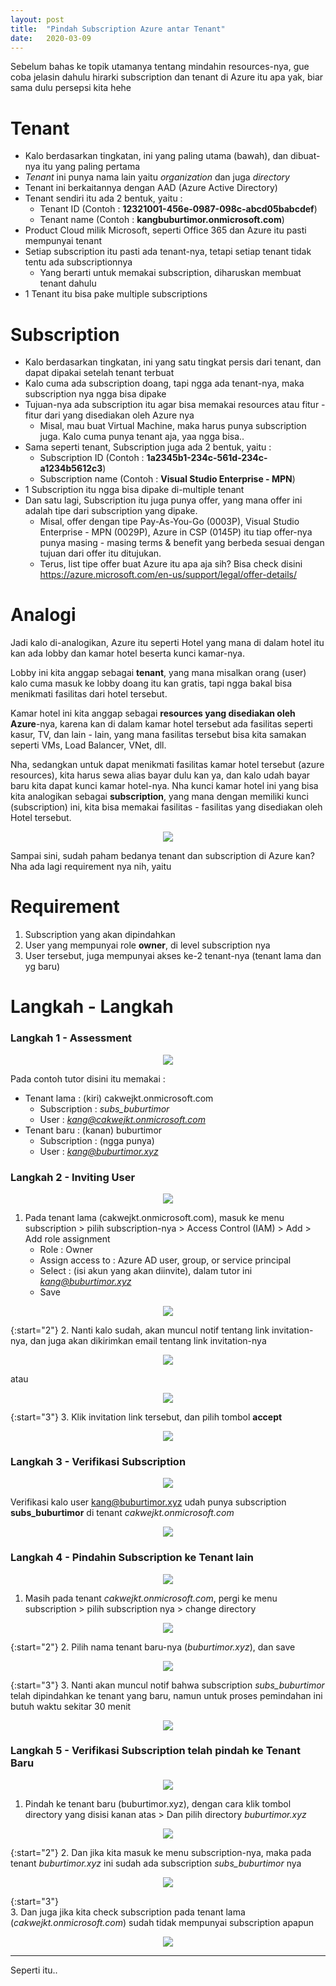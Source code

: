```yaml
---
layout: post
title:  "Pindah Subscription Azure antar Tenant"
date:   2020-03-09
---
```

Sebelum bahas ke topik utamanya tentang mindahin resources-nya, gue coba jelasin dahulu hirarki subscription dan tenant di Azure itu apa yak, biar sama dulu persepsi kita hehe

Tenant
===
- Kalo berdasarkan tingkatan, ini yang paling utama (bawah), dan dibuat-nya itu yang paling pertama
- *Tenant* ini punya nama lain yaitu *organization* dan juga *directory*
- Tenant ini berkaitannya dengan AAD (Azure Active Directory)
- Tenant sendiri itu ada 2 bentuk, yaitu :
  - Tenant ID (Contoh : **12321001-456e-0987-098c-abcd05babcdef**)
  - Tenant name (Contoh : **kangbuburtimor.onmicrosoft.com**)
- Product Cloud milik Microsoft, seperti Office 365 dan Azure itu pasti mempunyai tenant 
- Setiap subscription itu pasti ada tenant-nya, tetapi setiap tenant tidak tentu ada subscriptionnya
  - Yang berarti untuk memakai subscription, diharuskan membuat tenant dahulu
- 1 Tenant itu bisa pake multiple subscriptions

Subscription
===
- Kalo berdasarkan tingkatan, ini yang satu tingkat persis dari tenant, dan dapat dipakai setelah tenant terbuat
- Kalo cuma ada subscription doang, tapi ngga ada tenant-nya, maka subscription nya ngga bisa dipake
- Tujuan-nya ada subscription itu agar bisa memakai resources atau fitur - fitur dari yang disediakan oleh Azure nya
  -  Misal, mau buat Virtual Machine, maka harus punya subscription juga. Kalo cuma punya tenant aja, yaa ngga bisa..
- Sama seperti tenant, Subscription juga ada 2 bentuk, yaitu :
  - Subscription ID (Contoh : **1a2345b1-234c-561d-234c-a1234b5612c3**)
  - Subscription name (Contoh : **Visual Studio Enterprise - MPN**)
- 1 Subscription itu ngga bisa dipake di-multiple tenant
- Dan satu lagi, Subscription itu juga punya offer, yang mana offer ini adalah tipe dari subscription yang dipake. 
  - Misal, offer dengan tipe Pay-As-You-Go (0003P), Visual Studio Enterprise - MPN (0029P), Azure in CSP (0145P) itu tiap offer-nya punya masing - masing terms & benefit yang berbeda sesuai dengan tujuan dari offer itu ditujukan.
  - Terus, list tipe offer buat Azure itu apa aja sih? Bisa check disini <https://azure.microsoft.com/en-us/support/legal/offer-details/>


Analogi
===
Jadi kalo di-analogikan, Azure itu seperti Hotel yang mana di dalam hotel itu kan ada lobby dan kamar hotel beserta kunci kamar-nya.

Lobby ini kita anggap sebagai **tenant**, yang mana misalkan orang (user) kalo cuma masuk ke lobby doang itu kan gratis, tapi ngga bakal bisa menikmati fasilitas dari hotel tersebut.

Kamar hotel ini kita anggap sebagai **resources yang disediakan oleh Azure**-nya, karena kan di dalam kamar hotel tersebut ada fasilitas seperti kasur, TV, dan lain - lain, yang mana fasilitas tersebut bisa kita samakan seperti VMs, Load Balancer, VNet, dll.

Nha, sedangkan untuk dapat menikmati fasilitas kamar hotel tersebut (azure resources), kita harus sewa alias bayar dulu kan ya, dan kalo udah bayar baru kita dapat kunci kamar hotel-nya. Nha kunci kamar hotel ini yang bisa kita analogikan sebagai **subscription**, yang mana dengan memiliki kunci (subscription) ini, kita bisa memakai fasilitas - fasilitas yang disediakan oleh Hotel tersebut.

<p align="center">
  <img src="https://raw.githubusercontent.com/fauzanooor/blog_post/master/img/2020-03-09-Pindah-Subscription-Azure-antar-Tenant/analogy.png">
</p>

Sampai sini, sudah paham bedanya tenant dan subscription di Azure kan? Nha ada lagi requirement nya nih, yaitu 

Requirement
===
1. Subscription yang akan dipindahkan
2. User yang mempunyai role **owner**, di level subscription nya
3. User tersebut, juga mempunyai akses ke-2 tenant-nya (tenant lama dan yg baru)

Langkah - Langkah
===

### Langkah 1 - **Assessment**

<p align="center">
  <img src="https://raw.githubusercontent.com/fauzanooor/blog_post/master/img/2020-03-09-Pindah-Subscription-Azure-antar-Tenant/step-01.png">
</p>

Pada contoh tutor disini itu memakai :
- Tenant lama : (kiri) cakwejkt.onmicrosoft.com
  - Subscription : *subs_buburtimor*
  - User : *kang@cakwejkt.onmicrosoft.com*
- Tenant baru : (kanan) buburtimor
  - Subscription : (ngga punya)
  - User : *kang@buburtimor.xyz*

### Langkah 2 - **Inviting User**

<p align="center">
  <img src="https://raw.githubusercontent.com/fauzanooor/blog_post/master/img/2020-03-09-Pindah-Subscription-Azure-antar-Tenant/step-02.png">
</p>

1. Pada tenant lama (cakwejkt.onmicrosoft.com), masuk ke menu subscription > pilih subscription-nya > Access Control (IAM) > Add > Add role assignment
   - Role : Owner
   - Assign access to : Azure AD user, group, or service principal
   - Select : (isi akun yang akan diinvite), dalam tutor ini *kang@buburtimor.xyz*
   - Save

<p align="center">
  <img src="https://raw.githubusercontent.com/fauzanooor/blog_post/master/img/2020-03-09-Pindah-Subscription-Azure-antar-Tenant/step-01-flow.png">
</p>

{:start="2"}
2. Nanti kalo sudah, akan muncul notif tentang link invitation-nya, dan juga akan dikirimkan email tentang link invitation-nya

<p align="center">
  <img src="https://raw.githubusercontent.com/fauzanooor/blog_post/master/img/2020-03-09-Pindah-Subscription-Azure-antar-Tenant/step-01-notif.png">
</p>

atau

<p align="center">
  <img src="https://raw.githubusercontent.com/fauzanooor/blog_post/master/img/2020-03-09-Pindah-Subscription-Azure-antar-Tenant/step-01-notif-email.png">
</p>

{:start="3"}
3. Klik invitation link tersebut, dan pilih tombol **accept**

<p align="center">
  <img src="https://raw.githubusercontent.com/fauzanooor/blog_post/master/img/2020-03-09-Pindah-Subscription-Azure-antar-Tenant/step-01-notif-web.png">
</p>


### Langkah 3 - **Verifikasi Subscription**

<p align="center">
  <img src="https://raw.githubusercontent.com/fauzanooor/blog_post/master/img/2020-03-09-Pindah-Subscription-Azure-antar-Tenant/step-03.png">
</p>

Verifikasi kalo user kang@buburtimor.xyz udah punya subscription **subs_buburtimor** di tenant *cakwejkt.onmicrosoft.com*

<p align="center">
  <img src="https://raw.githubusercontent.com/fauzanooor/blog_post/master/img/2020-03-09-Pindah-Subscription-Azure-antar-Tenant/step-01-verify.png">
</p>


### Langkah 4 - **Pindahin Subscription ke Tenant lain**

<p align="center">
  <img src="https://raw.githubusercontent.com/fauzanooor/blog_post/master/img/2020-03-09-Pindah-Subscription-Azure-antar-Tenant/step-04.png">
</p>

1. Masih pada tenant *cakwejkt.onmicrosoft.com*, pergi ke menu subscription > pilih subscription nya > change directory 

<p align="center">
  <img src="https://raw.githubusercontent.com/fauzanooor/blog_post/master/img/2020-03-09-Pindah-Subscription-Azure-antar-Tenant/step-04-change-dir.png">
</p>

{:start="2"}
2. Pilih nama tenant baru-nya (*buburtimor.xyz*), dan save

<p align="center">
  <img src="https://raw.githubusercontent.com/fauzanooor/blog_post/master/img/2020-03-09-Pindah-Subscription-Azure-antar-Tenant/step-04-change-dir-lg.png">
</p>

{:start="3"}
3. Nanti akan muncul notif bahwa subscription *subs_buburtimor* telah dipindahkan ke tenant yang baru, namun untuk proses pemindahan ini butuh waktu sekitar 30 menit

<p align="center">
  <img src="https://raw.githubusercontent.com/fauzanooor/blog_post/master/img/2020-03-09-Pindah-Subscription-Azure-antar-Tenant/step-04-change-dir-notif.png">
</p>


### Langkah 5 - **Verifikasi Subscription telah pindah ke Tenant Baru**

<p align="center">
  <img src="https://raw.githubusercontent.com/fauzanooor/blog_post/master/img/2020-03-09-Pindah-Subscription-Azure-antar-Tenant/step-05.png">
</p>

1. Pindah ke tenant baru (buburtimor.xyz), dengan cara klik tombol directory yang disisi kanan atas > Dan pilih directory *buburtimor.xyz*

<p align="center">
  <img src="https://raw.githubusercontent.com/fauzanooor/blog_post/master/img/2020-03-09-Pindah-Subscription-Azure-antar-Tenant/step-05-change-dir.png">
</p>

{:start="2"}
2. Dan jika kita masuk ke menu subscription-nya, maka pada tenant *buburtimor.xyz* ini sudah ada subscription *subs_buburtimor* nya

<p align="center">
  <img src="https://raw.githubusercontent.com/fauzanooor/blog_post/master/img/2020-03-09-Pindah-Subscription-Azure-antar-Tenant/step-05-yes-subs.png">
</p>

{:start="3"}  
3. Dan juga jika kita check subscription pada tenant lama (*cakwejkt.onmicrosoft.com*) sudah tidak mempunyai subscription apapun

<p align="center">
  <img src="https://raw.githubusercontent.com/fauzanooor/blog_post/master/img/2020-03-09-Pindah-Subscription-Azure-antar-Tenant/step-05-no-subs.png">
</p>


---

Seperti itu..
